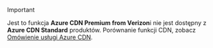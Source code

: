 > [!IMPORTANT]
> Jest to funkcja **Azure CDN Premium from Verizon**i nie jest dostępny z **Azure CDN Standard** produktów.  Porównanie funkcji CDN, zobacz [Omówienie usługi Azure CDN](../articles/cdn/cdn-overview.md#azure-cdn-features). 
> 
> 

